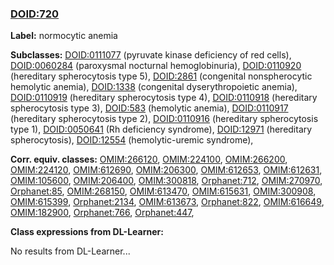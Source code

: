 
### [DOID:720](http://purl.obolibrary.org/obo/DOID_720)
**Label:** normocytic anemia

**Subclasses:** [DOID:0111077](http://purl.obolibrary.org/obo/DOID_0111077) (pyruvate kinase deficiency of red cells), [DOID:0060284](http://purl.obolibrary.org/obo/DOID_0060284) (paroxysmal nocturnal hemoglobinuria), [DOID:0110920](http://purl.obolibrary.org/obo/DOID_0110920) (hereditary spherocytosis type 5), [DOID:2861](http://purl.obolibrary.org/obo/DOID_2861) (congenital nonspherocytic hemolytic anemia), [DOID:1338](http://purl.obolibrary.org/obo/DOID_1338) (congenital dyserythropoietic anemia), [DOID:0110919](http://purl.obolibrary.org/obo/DOID_0110919) (hereditary spherocytosis type 4), [DOID:0110918](http://purl.obolibrary.org/obo/DOID_0110918) (hereditary spherocytosis type 3), [DOID:583](http://purl.obolibrary.org/obo/DOID_583) (hemolytic anemia), [DOID:0110917](http://purl.obolibrary.org/obo/DOID_0110917) (hereditary spherocytosis type 2), [DOID:0110916](http://purl.obolibrary.org/obo/DOID_0110916) (hereditary spherocytosis type 1), [DOID:0050641](http://purl.obolibrary.org/obo/DOID_0050641) (Rh deficiency syndrome), [DOID:12971](http://purl.obolibrary.org/obo/DOID_12971) (hereditary spherocytosis), [DOID:12554](http://purl.obolibrary.org/obo/DOID_12554) (hemolytic-uremic syndrome), 

**Corr. equiv. classes:** [OMIM:266120](http://purl.obolibrary.org/obo/OMIM_266120), [OMIM:224100](http://purl.obolibrary.org/obo/OMIM_224100), [OMIM:266200](http://purl.obolibrary.org/obo/OMIM_266200), [OMIM:224120](http://purl.obolibrary.org/obo/OMIM_224120), [OMIM:612690](http://purl.obolibrary.org/obo/OMIM_612690), [OMIM:206300](http://purl.obolibrary.org/obo/OMIM_206300), [OMIM:612653](http://purl.obolibrary.org/obo/OMIM_612653), [OMIM:612631](http://purl.obolibrary.org/obo/OMIM_612631), [OMIM:105600](http://purl.obolibrary.org/obo/OMIM_105600), [OMIM:206400](http://purl.obolibrary.org/obo/OMIM_206400), [OMIM:300818](http://purl.obolibrary.org/obo/OMIM_300818), [Orphanet:712](http://www.orpha.net/ORDO/Orphanet_712), [OMIM:270970](http://purl.obolibrary.org/obo/OMIM_270970), [Orphanet:85](http://www.orpha.net/ORDO/Orphanet_85), [OMIM:268150](http://purl.obolibrary.org/obo/OMIM_268150), [OMIM:613470](http://purl.obolibrary.org/obo/OMIM_613470), [OMIM:615631](http://purl.obolibrary.org/obo/OMIM_615631), [OMIM:300908](http://purl.obolibrary.org/obo/OMIM_300908), [OMIM:615399](http://purl.obolibrary.org/obo/OMIM_615399), [Orphanet:2134](http://www.orpha.net/ORDO/Orphanet_2134), [OMIM:613673](http://purl.obolibrary.org/obo/OMIM_613673), [Orphanet:822](http://www.orpha.net/ORDO/Orphanet_822), [OMIM:616649](http://purl.obolibrary.org/obo/OMIM_616649), [OMIM:182900](http://purl.obolibrary.org/obo/OMIM_182900), [Orphanet:766](http://www.orpha.net/ORDO/Orphanet_766), [Orphanet:447](http://www.orpha.net/ORDO/Orphanet_447), 

**Class expressions from DL-Learner:**

No results from DL-Learner...



